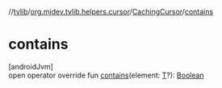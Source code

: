 //[tvlib](../../../index.md)/[org.mjdev.tvlib.helpers.cursor](../index.md)/[CachingCursor](index.md)/[contains](contains.md)

# contains

[androidJvm]\
open operator override fun [contains](contains.md)(element: [T](index.md)?): [Boolean](https://kotlinlang.org/api/latest/jvm/stdlib/kotlin/-boolean/index.html)
